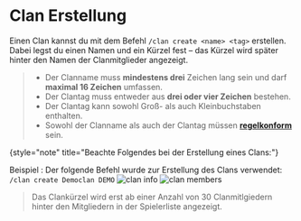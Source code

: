 # Clan Erstellung

Einen Clan kannst du mit dem Befehl `/clan create <name> <tag>` erstellen.
Dabei legst du einen Namen und ein Kürzel fest – das Kürzel wird später hinter den Namen der
Clanmitglieder angezeigt.

> - Der Clanname muss **mindestens drei** Zeichen lang sein und darf **maximal 16 Zeichen**
    umfassen.
> - Der Clantag muss entweder aus **drei oder vier Zeichen** bestehen.
> - Der Clantag kann sowohl Groß- als auch Kleinbuchstaben enthalten.
> - Sowohl der Clanname als auch der Clantag müssen **[regelkonform](rules.md)** sein.
>
{style="note" title="Beachte Folgendes bei der Erstellung eines Clans:"}

Beispiel
: Der folgende Befehl wurde zur Erstellung des Clans verwendet:\
`/clan create Democlan DEMO`
![clan info](clan-info-command.png)
![clan members](clan-members-tab.png)

> Das Clankürzel wird erst ab einer Anzahl von 30 Clanmitlgiedern hinter den Mitgliedern in der Spielerliste angezeigt.